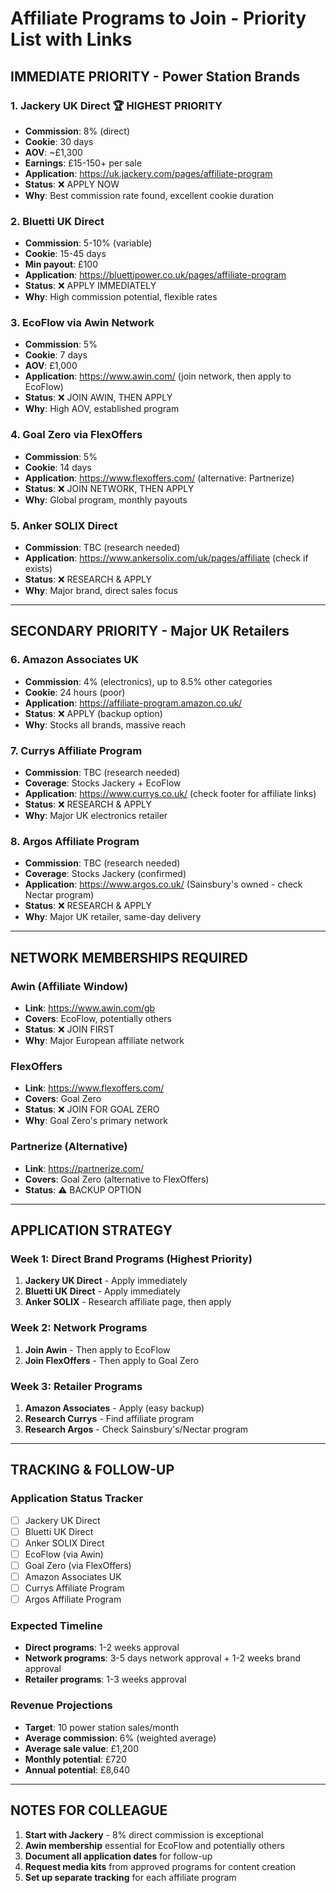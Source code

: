 # Affiliate Programs to Join - Priority List with Links

## IMMEDIATE PRIORITY - Power Station Brands

### 1. **Jackery UK Direct** 🏆 HIGHEST PRIORITY
- **Commission**: 8% (direct)
- **Cookie**: 30 days  
- **AOV**: ~£1,300
- **Earnings**: £15-150+ per sale
- **Application**: https://uk.jackery.com/pages/affiliate-program
- **Status**: ❌ APPLY NOW
- **Why**: Best commission rate found, excellent cookie duration

### 2. **Bluetti UK Direct** 
- **Commission**: 5-10% (variable)
- **Cookie**: 15-45 days
- **Min payout**: £100
- **Application**: https://bluettipower.co.uk/pages/affiliate-program
- **Status**: ❌ APPLY IMMEDIATELY
- **Why**: High commission potential, flexible rates

### 3. **EcoFlow via Awin Network**
- **Commission**: 5%
- **Cookie**: 7 days
- **AOV**: £1,000
- **Application**: https://www.awin.com/ (join network, then apply to EcoFlow)
- **Status**: ❌ JOIN AWIN, THEN APPLY
- **Why**: High AOV, established program

### 4. **Goal Zero via FlexOffers**
- **Commission**: 5%
- **Cookie**: 14 days
- **Application**: https://www.flexoffers.com/ (alternative: Partnerize)
- **Status**: ❌ JOIN NETWORK, THEN APPLY
- **Why**: Global program, monthly payouts

### 5. **Anker SOLIX Direct** 
- **Commission**: TBC (research needed)
- **Application**: https://www.ankersolix.com/uk/pages/affiliate (check if exists)
- **Status**: ❌ RESEARCH & APPLY
- **Why**: Major brand, direct sales focus

---

## SECONDARY PRIORITY - Major UK Retailers

### 6. **Amazon Associates UK**
- **Commission**: 4% (electronics), up to 8.5% other categories
- **Cookie**: 24 hours (poor)
- **Application**: https://affiliate-program.amazon.co.uk/
- **Status**: ❌ APPLY (backup option)
- **Why**: Stocks all brands, massive reach

### 7. **Currys Affiliate Program**
- **Commission**: TBC (research needed)
- **Coverage**: Stocks Jackery + EcoFlow
- **Application**: https://www.currys.co.uk/ (check footer for affiliate links)
- **Status**: ❌ RESEARCH & APPLY
- **Why**: Major UK electronics retailer

### 8. **Argos Affiliate Program**
- **Commission**: TBC (research needed) 
- **Coverage**: Stocks Jackery (confirmed)
- **Application**: https://www.argos.co.uk/ (Sainsbury's owned - check Nectar program)
- **Status**: ❌ RESEARCH & APPLY
- **Why**: Major UK retailer, same-day delivery

---

## NETWORK MEMBERSHIPS REQUIRED

### **Awin** (Affiliate Window)
- **Link**: https://www.awin.com/gb
- **Covers**: EcoFlow, potentially others
- **Status**: ❌ JOIN FIRST
- **Why**: Major European affiliate network

### **FlexOffers**
- **Link**: https://www.flexoffers.com/
- **Covers**: Goal Zero
- **Status**: ❌ JOIN FOR GOAL ZERO
- **Why**: Goal Zero's primary network

### **Partnerize** (Alternative)
- **Link**: https://partnerize.com/
- **Covers**: Goal Zero (alternative to FlexOffers)
- **Status**: ⚠️ BACKUP OPTION

---

## APPLICATION STRATEGY

### Week 1: Direct Brand Programs (Highest Priority)
1. **Jackery UK Direct** - Apply immediately
2. **Bluetti UK Direct** - Apply immediately  
3. **Anker SOLIX** - Research affiliate page, then apply

### Week 2: Network Programs
1. **Join Awin** - Then apply to EcoFlow
2. **Join FlexOffers** - Then apply to Goal Zero

### Week 3: Retailer Programs
1. **Amazon Associates** - Apply (easy backup)
2. **Research Currys** - Find affiliate program
3. **Research Argos** - Check Sainsbury's/Nectar program

---

## TRACKING & FOLLOW-UP

### Application Status Tracker
- [ ] Jackery UK Direct
- [ ] Bluetti UK Direct  
- [ ] Anker SOLIX Direct
- [ ] EcoFlow (via Awin)
- [ ] Goal Zero (via FlexOffers)
- [ ] Amazon Associates UK
- [ ] Currys Affiliate Program
- [ ] Argos Affiliate Program

### Expected Timeline
- **Direct programs**: 1-2 weeks approval
- **Network programs**: 3-5 days network approval + 1-2 weeks brand approval
- **Retailer programs**: 1-3 weeks approval

### Revenue Projections
- **Target**: 10 power station sales/month
- **Average commission**: 6% (weighted average)
- **Average sale value**: £1,200
- **Monthly potential**: £720
- **Annual potential**: £8,640

---

## NOTES FOR COLLEAGUE

1. **Start with Jackery** - 8% direct commission is exceptional
2. **Awin membership** essential for EcoFlow and potentially others  
3. **Document all application dates** for follow-up
4. **Request media kits** from approved programs for content creation
5. **Set up separate tracking** for each affiliate program